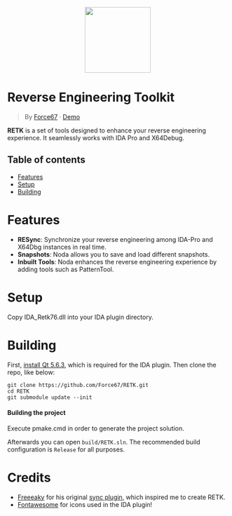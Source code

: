 
<p align="center"><img src="https://i.imgur.com/lOLpWuF.png" width="150" height="150"></p>

# **R**everse **E**ngineering **T**ool**k**it
> By [Force67](https://github.com/Force67) &middot; [Demo](https://i.imgur.com/pwlmRZx.png)
> 
**RETK** is a set of tools designed to enhance your reverse engineering experience. It seamlessly works with IDA Pro and X64Debug.

## Table of contents
- [Features](#features)
- [Setup](#setup)
- [Building](#building)

# Features

- **RESync**: Synchronize your reverse engineering among IDA-Pro and X64Dbg instances in real time.
- **Snapshots**: Noda allows you to save and load different snapshots.
- **Inbuilt Tools**: Noda enhances the reverse engineering experience by adding tools such as PatternTool.

# Setup
Copy IDA_Retk76.dll into your IDA plugin directory.

# Building
First, [install Qt 5.6.3](https://download.qt.io/new_archive/qt/5.6/5.6.3/), which is required for the IDA plugin. Then clone the repo, like below:
```
git clone https://github.com/Force67/RETK.git
cd RETK
git submodule update --init
```
#### Building the project
Execute pmake.cmd in order to generate the project solution. 

Afterwards you can open `build/RETK.sln`. The recommended build configuration is `Release` for all purposes.

# Credits
* [Freeeaky](https://github.com/Freeeaky) for his original [sync plugin](https://github.com/Nomad-Group/IDASync), which inspired me to create RETK.
* [Fontawesome](https://fontawesome.com) for icons used in the IDA plugin!
